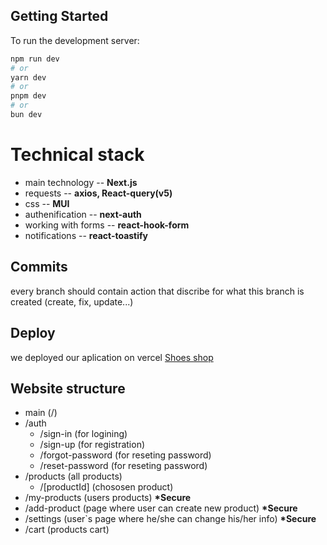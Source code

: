 ## Getting Started

To run the development server:

```bash
npm run dev
# or
yarn dev
# or
pnpm dev
# or
bun dev
```

# Technical stack

<ul>
    <li>main technology -- <b>Next.js</b></li>
    <li>requests -- <b>axios, React-query(v5)</b></li>
    <li>css -- <b>MUI</b></li>
    <li>authenification -- <b>next-auth</b></li>
    <li>working with forms -- <b>react-hook-form</b></li>
    <li>notifications -- <b>react-toastify</b></li>
</ul>

## Commits

every branch should contain action that discribe for what this branch is created (create, fix, update...)

## Deploy

we deployed our aplication on vercel [Shoes shop](https://shoes-shop-solvd.vercel.app/)

## Website structure

<ul>
  <li>main (/)</li>
  <li>/auth 
    <ul>
        <li>/sign-in (for logining)</li>
        <li>/sign-up (for registration)</li>
        <li>/forgot-password (for reseting password)</li>
        <li>/reset-password (for reseting password)</li>
    </ul>
  </li>
  <li>/products (all products)
    <ul>
        <li>/[productId] (chososen product)</li>
    </ul>
  </li>
  <li>/my-products (users products) <b>*Secure</b></li>
  <li>/add-product (page where user can create new product)  <b>*Secure</b></li>
  <li>/settings (user`s page where he/she can change his/her info)  <b>*Secure</b></li>
  <li>/cart (products cart)</li>
</ul>
